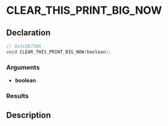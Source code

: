 # CLEAR_THIS_PRINT_BIG_NOW

## Declaration
```cpp
// 0x1C8B73B6
void CLEAR_THIS_PRINT_BIG_NOW(boolean);
```

### Arguments
- **boolean**

### Results

## Description
